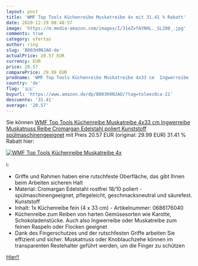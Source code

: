 ```yaml
---
layout: post
title: 'WMF Top Tools Küchenreibe Muskatreibe 4x mit 31.41 % Rabatt'
date: 2020-12-29 08:48:57
image: 'https://m.media-amazon.com/images/I/31eZvfAYNHL._SL200_.jpg'
comments: true
category: ofertas
author: ring
slug: 'B003H9NJAO-de'
actualPrice: 20.57 EUR
currency: EUR
price: 20.57
comparePrice: 29.99 EUR
prodname: 'WMF Top Tools Küchenreibe Muskatreibe 4x33 cm  Ingwerreibe  Muskatnuss Reibe  Cromargan Edelstahl poliert  Kunststoff  spülmaschinengeeignet'
country: 'de'
flag: '🇩🇪'
buyurl: 'https://www.amazon.de/dp/B003H9NJAO/?tag=tolees0ca-21'
descuento: '31.41'
average: '20.57'
---
```


Sie können [WMF Top Tools Küchenreibe Muskatreibe 4x33 cm  Ingwerreibe  Muskatnuss Reibe  Cromargan Edelstahl poliert  Kunststoff  spülmaschinengeeignet](https://www.amazon.de/dp/B003H9NJAO/?tag=tolees0ca-21) mit Preis 20.57 EUR (original: 29.99 EUR) 31.41 % Rabatt hier:

[![WMF Top Tools Küchenreibe Muskatreibe 4x](https://m.media-amazon.com/images/I/31eZvfAYNHL._SL200_.jpg)](https://www.amazon.de/dp/B003H9NJAO/?tag=tolees0ca-21)

ℹ️:

- Griffe und Rahmen haben eine rutschfeste Oberfläche, das gibt Ihnen beim Arbeiten sicheren Halt
- Material: Cromargan Edelstahl rostfrei 18/10 poliert - spülmaschinengeeignet, pflegeleicht, geschmacksneutral und säurefest. Kunststoff
- Inhalt: 1x Küchenreibe fein (4 x 33 cm) - Artikelnummer: 0686176040
- Küchenreibe zum Reiben von harten Gemüsesorten wie Karotte, Schokoladenstücke. Auch also Ingwerreibe oder Muskatreibe zum feinen Raspeln oder Flocken geeignet
- Dank des Fingerschutzes und der rutschfesten Griffe arbeiten Sie effizient und sicher. Muskatnuss oder Knoblauchzehe können im transparenten Restehalter geführt werden, um die Finger zu schützen

[Hier!!](https://www.amazon.de/dp/B003H9NJAO/?tag=tolees0ca-21)
